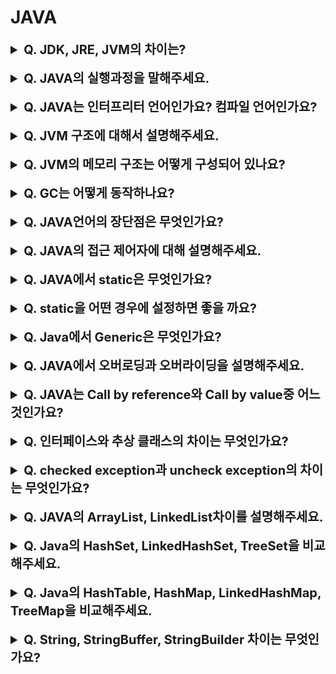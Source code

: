 # JAVA


<details>
    <summary style="font-size : 20px;"><strong>  Q. JDK, JRE, JVM의 차이는?   </strong></summary></br>
   
**JDK** : 자바 개발 도구의 약자로 JRE와 개발에 필요한 도구를 포함합니다. JRE + 개발 도구  
**JRE** : 자바 실행 환경의 약자로로 JRE는 JVM이 자바 프로그램을 실행시킬 때 필요한 라이브러리 파일과 기타 파일들을 가지고 있습니다. JVM + 시스템 라이브러리   
**JVM** : 자바 가상 머신의 약자로 자바 소스 코드를 컴파일하여 만든 바이트 코드를 실행할 수 있습니다.   
</details></br>

<details>
    <summary style="font-size : 20px;"><strong>  Q. JAVA의 실행과정을 말해주세요. </strong></summary></br>
   
자바 코드를 컴파일하면 바이트코드가 생성되고 JVM은 바이트 코드를 운영체제가 이해할 수 있는 기계어로 바꿔 실행시켜주는 역할을 합니다.
</details></br>

<details>
    <summary style="font-size : 20px;"><strong>  Q. JAVA는 인터프리터 언어인가요? 컴파일 언어인가요?   </strong></summary></br>
   
자바 코드를 컴파일하여 바이트 코드를 생성하고 JVM의 execution engine이 runtime data area에 적재된 바이트 코드를 기계어로 번역하여 실행하는 역할을 합니다. 따라서, 컴파일과 인터프리터가 동시에 작동하는 하이브리드 성향을 가지고 있습니다. 자바가 느리다고 하는 이유 중 하나가 이런 실행 방식과 연관이 있습니다. JIT 컴파일러를 사용하면 매번 기계어로 번역하지 않고 이전에 실행한 코드를 캐싱하여 재사용하기 때문에 예전의 자바 인터프리터 방식에 비해 더 빠른 실행이 가능합니다.
</details></br>

<details>
    <summary style="font-size : 20px;"><strong>  Q. JVM 구조에 대해서 설명해주세요. </strong></summary></br>
   
JVM은 class loader, execution engine, garbage collector, runtime data area로 구성됩니다.  
- Class loader는 런타임시 class파일을 읽어 runtime data area의 메서드 영역에 적재하는 역할을 합니다.  
- Execution engine은 Runtime Data Area의 메서드 영역에 적재된 바이트 코드를 기계어로 변경해서 실행하는 역할을 합니다.  
- Garbage collector는 heap 메모리에 생성된 객체 중 참조되지 않는 객체들을 탐색 후 제거하는 역할을 한다. GC는 데몬 스레드로 수행되며, 수행 중에는 모든 스레드가 중단됩니다.    
- Runtime Data Area는 JVM의 메모리 영역으로서 자바 애플리케이션이 실행될 때 사용되는 데이터들을 적재하는 영역입니다. 이 영역은 메소드 영역, 힙 영역, 스택 영역, pc레지스터, 네이티브 메서드 스택으로 구분됩니다.
</details></br>

<details>
    <summary style="font-size : 20px;"><strong>  Q. JVM의 메모리 구조는 어떻게 구성되어 있나요? </strong></summary></br>
   
JVM의 메모리 구조는 메서드(클래스/static) 영역, 힙 영역, 스택 영역, pc 레지스터, 네이티브 메서드 스택으로 구성됩니다. 
- 메서드 영역에서는 프로그램이 실행중에 클래스가 사용되면 JVM은 해당 클래스의 class파일을 읽어 클래스에 대한 정보를 저장하는 영역입니다. static 맴버, static 메서드도 이 영역에 저장됩니다.
- 힙 영역은 new 키워드로 생성된 객체와 배열이 저장되는 영역이다. 메소드 영역에 로드된 클래스만 생성 가능합니다. GC에의해 참조되지 않는 메모리가 제거됩니다. 
- 스택 영역은 지역 변수, 매개 변수, 리턴 값등이 생성되는 영역입니다. 
- PC 레지스터는 현재 스레드가 실행되는 부분의 주소와 명령을 저장하는 영역입니다. 
- 네이티브 메서드 스택은 자바 외 언어로 작성된 네이티브를 위한 메모리 영역입니다.

스레드가 생성되면 메서드 영역과 힙 영역을 공유하고 스택 영역, pc 레지스터, 네이티브 메서드 스택은 새롭게 생성됩니다.
</details></br>

<details>
    <summary style="font-size : 20px;"><strong>  Q. GC는 어떻게 동작하나요? </strong></summary></br>
   
JVM의 힙 영역은 eden, survivor1, survivor2, old로 구성됩니다. GC는 마이너 GC와 메이저 GC로 나뉘어집니다.  
  
Minor GC는 Young Gerneration영역에서 일어나는 GC입니다. Young Gerneration영역은 eden, survivor영역을 말합니다.
1. 최초에 객체는 eden영역에 생성됩니다. eden영역이 가득차면 첫 번째 GC가 발생합니다. 참조되고 있지 않은 객체는 제거하고, 참조되고있는 객체는 survivor1영역에 eden영역의 메모리를 복사합니다.
2. eden영역이 다시 가득차면 eden영역에 객체와 survivor1영역에 생성된 객체중 참조되고있는 객체가 있는지 검사합니다. 참조되지 않는 객체는 제거하고 참조되는 객체는 survivor2영역에 복사합니다. 
3. survivor1과 survivor2로 객체의 이동을 반복하면서 살아있는 객체는 Age bit에 살아남은 횟수를 기록하고 age bit가 threshold값 이상이 되거나 survivor영역의 메모리가 부족해지면 old영역으로 이동합니다. survivor1과 survivor2를 이동하는 이유는 메모리 단편화를 피하기 위해서입니다. 이처럼 JVM에서 한 곳에 객체를 모으는 방식을 Compaction 이라고 합니다. 

Major GC는 Full GC로 Old 영역에서 일어나는 GC이다.
1.	Old영역에 데이터가 가득차면 GC를 실행합니다. old영역에 모든 객체를 검사하여 참조되고 있는지 확인합니다.
2.	참조되지 않는 객체들을 모아 한번에 제거한다. Minor GC에 비해 시간이 오래걸리고 작업중 GC스레드를 제외한 모든 스레드가 중단된다.
  </details></br>

<details>
    <summary style="font-size : 20px;"><strong>  Q. JAVA언어의 장단점은 무엇인가요? </strong></summary></br>
 
**장점**  
JVM에서 동작하므로 특정 운영체제에 종속되지않습니다.    
객체 지향언어로서 캡슐화, 상속, 다형성등을 지원합니다.   
Garbage Collector에 의해 사용하지 않는 메모리를 자동으로 수거합니다.   
멀티 스레딩이 가능합니다.   

**단점**  
바이트 코드로 컴파일 후 인터프리터 방식으로 동작하여 실행 속도가 느립니다.
checked exception은 예외 처리가 없다면 실행할 수 없습니다.
</details></br>
    
<details>
    <summary style="font-size : 20px;"><strong>  Q. JAVA의 접근 제어자에 대해 설명해주세요. </strong></summary></br>
 
private : 해당 클래스에서만 접근 가능합니다.     
package private(default) : 같은 package에서만 접근 가능합니다.  
protected : 같은 package와 상속 받은 하위 클래스에서 접근 가능합니다.   
public : 모든 클래스에서 접근이 가능합니다.    
</details></br>
            
<details>
    <summary style="font-size : 20px;"><strong>  Q. JAVA에서 static은 무엇인가요? </strong></summary></br>
 
static으로 선언된 필드와 메서드는 객체의 생성 없이도 접근이 가능합니다. static으로 선언된 맴버와 메서드는 클래스 로딩시 메서드 영역에 생성되고 프로그램이 종료될 때 소멸합니다. static으로 선언된 필드는 동일 클래스를 새롭게 생성하더라도 같은 값을 공유해서 사용하는 특징이있습니다. static으로 선언된 메서드에서는 클래스의 필드를 사용하지 못하고 static으로 선언된 필드만 사용이 가능합니다.
</details></br>

            
<details>
    <summary style="font-size : 20px;"><strong>  Q. static을 어떤 경우에 설정하면 좋을 까요? </strong></summary></br>
    
static은 클래스 로딩시 메소드 영역에 적재되고 프로그램 종료시 소멸하는 특징이 있습니다. static은 객체 생성 없이 사용할 수 있어 빠르지만 한번 만들어지면 GC에의해 제거되지 않기 때문에 너무 static을 남발하면 시스템 성능 저하를 가져올 수 있습니다. 또한, static 맴버는 값을 공유하는 특징이 있어 thread safe여부를 신경써야합니다. static으로 활용하면 좋은 상황은 객체의 생성 없이 접근 가능하게 유틸 클래스를 private 생성자로 구성하고 static 메서드를 사용하게 하는 방식이 있습니다. java에서 Math클래스가 이런 방식을 사용합니다. 또한, 싱글턴 패턴을 구현하는데 정적 팩터리 메서드를 만들어 동일한 인스턴스를 반환하도록 사용할 수 있고 인스턴스간 공유 데이터를 사용할 때 static 필드를 활용할 수 있습니다.

</details></br>

<details>
    <summary style="font-size : 20px;"><strong>  Q. Java에서 Generic은 무엇인가요?  </strong></summary></br>
    
Generic은 객체의 생성 시점에 타입을 결정하여 유연한 개발을 하는데 도움을 줍니다. 대표적으로 Collection 프레임워크가 Generic을 사용합니다. Generic없이도 Object타입으로 객체를 받아 처리할 수는 있지만, 런타임 과정에서 예기치 않은 ClassCastException이 발생할 수 있습니다. Generic은 이런 단점을 해소하기 위해 컴파일시 타입 체킹을 합니다. Object로 타입이라면 강제 casting이 필요하지만, Generic을 사용하면 컴파일러에서 캐스팅 코드를 생성해줍니다.

</details></br>

<details>
    <summary style="font-size : 20px;"><strong> Q. JAVA에서 오버로딩과 오버라이딩을 설명해주세요. </strong></summary></br>
      
오버로딩은 메서드의 이름은 같지만 매개 변수 형식이 다른 경우를 말합니다.
오버라이딩은 상위 클래스의 메서드를 하위 클래스에서 재정의하는 것을 말합니다.

</details></br>

<details>
    <summary style="font-size : 20px;"><strong> Q. JAVA는 Call by reference와 Call by value중 어느 것인가요? </strong></summary></br>
      
Java는 항상 call by value로 동작합니다. call by value임에도 불구하고 호출되는 함수에서 객체 값을 변경할 수 있는 이유는 변수의 레퍼런스를 넘기는 것이 아니라 변수의 값(인스턴스의 메모리 주소)을 복사해서 넘기기 때문입니다. 그런 이유로 호출되는 함수에서는 그 주소 값을 통해 접근하여 값을 수정하는 것이 가능합니다.
</details></br>

<details>
    <summary style="font-size : 20px;"><strong> Q. 인터페이스와 추상 클래스의 차이는 무엇인가요?  </strong></summary></br>
      
추상 클래스는 필요한 대부분의 기능을 구현하고 자식 클래스에서 재정의해야하는 부분을 추상 메서드로 선언하여 기능을 확장하는데 목적이 있습니다. 추상 클래스는 abstract 키워드로 선언되며 추상 메서드를 가질 수 있는 클래스입니다. 추상 클래스 자체는 객체로서 생성될 수 없고 하위 클래스에서 추상 메서드를 구현하므로써 생성할 수 있습니다. 논리적인 측면에서 흔히 말하는 상속 관계의 A is B처럼 추상 클래스는 하위 클래스와 계층 관계가 명확해야합니다. 논리적으로 타당하더라도 클래스의 다중 상속은 불가능하므로 이미 계층 관계가 있는 클래스에 추상 클래스를 상속받게할 수 없습니다.  

인터페이스는 구현 객체에서 같은 동작을 보장하기 위한 목적입니다. 인터페이스는 interface 키워드로 선언되며 인터페이스는 객체로서 생성될 수 없습니다. 인터페이스는 추상 메세드로 구성되지만 자바 8부터는 default메서드가 추가되서 기본 동작을 구현할 수 있습니다. 인터페이스는 하위 클래스에서 여러 개의 인터페이스를 구현하도록 할 수 있으며 인터페이스끼리는 다중상속이 가능합니다. 인터페이스는 추상 클래스와 다르게 논리적인 측면에서 좀 더 자유롭습니다. 어떤 클래스의 주된 타입을 정의하는 것 이외에도 Comparable같은 부가적인 기능을 mixin할 수 있습니다. 다중 상속이 가능하므로 이미 다른 클래스를 상속받거나 다른 인터페이스를 구현하고 있는 클래스에 대해서도 새로운 인터페이스를 구현하도록 할 수 있습니다. 

</details></br>

<details>
    <summary style="font-size : 20px;"><strong> Q.  checked exception과 uncheck exception의 차이는 무엇인가요?  </strong></summary></br>
      
checked exception은 컴파일 단계에서 확인되는 예외로서 IOException, SQLException등이 포함되고 코드상으로 예외처리를 작성해야합니다. 또한, 예외 발생시 트랜잭션이 rollback되지않습니다.   unchecked exception은 런타임시 확인되는 예외로서 RuntimeException을 상속 받습니다. NullPointerException, IllegalArgumentException등이 포함됩니다. 코드상에서 명시적으로 예외를 처리하지 않아도 실행가능하고 예외 발생시 트랜잭션시 rollback됩니다.

</details></br>

<details>
    <summary style="font-size : 20px;"><strong> Q. JAVA의 ArrayList, LinkedList차이를 설명해주세요. </strong></summary></br>
      
ArrayList는 배열 기반 리스트입니다. 자료 구조의 특성상 배열은 random access로 데이터를 접근하여 조회의 시간 복잡도는 O(1)이지만, 데이터를 삭제하고 추가하는데 원소의 위치를 시프트해서 조절하거나, 배열의 크기 이상으로 원소가 추가되는경우 배열의 크기를 조정하고 원소를 복사합니다. 그런 이유로 삭제와 추가에 대한 시간 복잡도는 O(N)입니다.  

LinkedList는 연결리스트 기반의 리스트입니다. 자료 구조의 특성상 연결되어있는 노드의 조회는 빠르지만 특정 순서의 노드를 조회하기위해서는 순차 탐색을 진행해야합니다. 따라서 조회의 시간 복잡도는 O(N)입니다. 삽입과 삭제의 경우 해당 노드의 포인터 값만 변경해주면 되기 때문에 시간 복잡도는 O(1)입니다.  

Vector는 ArrayList와 유사합니다. 차이점은 Vector는 구현 코드를 확인하면 synchronized가 메서드에 적용되어 thread safe하다는 특징이있습니다.   

조회가 빈번하다면 ArrayList가 효율적이고, 데이터의 삽입, 삭제 작업이 빈번하면 LinkedList가 성능상 좋습니다.

</details></br>

<details>
    <summary style="font-size : 20px;"><strong>  Q. Java의 HashSet, LinkedHashSet, TreeSet을 비교해주세요. </strong></summary></br>
      
HashSet은 객체를 저장하기 전에 hashcode()메서드를 호출하여 얻어낸 hash값으로 기존에 저장된 객체의 hashcode와 비교합니다. 만약 동일한 hashcode를 가진 객체가 있다면 equals()로 비교합니다. 두 객체가 다르다면 LinkedList형태로 데이터를 추가합니다. HashSet은 삽입 순서를 유지하지 않고 최대 한 개의 Null을 허용합니다. 삽입/삭제/contains의 복잡도는 O(1)입니다.  

LinkedHashSet은 HashSet과 다르게 데이터의 저장 순서를 유지합니다. 순서 유지를 위해 포인터 값을 저장하므로 HashSet에 비해 약간 느린 성능을 보입니다. 삽입/삭제/contains의 복잡도는 O(1)입니다.    

TreeSet은 특정 조건에 맞춰 데이터를 정렬하여 저장합니다. 내부적으로 Red-Black Tree를 사용합니다. 삽입과 삭제 과정에서 재정렬이 이뤄지기때문에 시간 복잡도는 O(logN)이며 조회시에도 트리를 탐색해야하므로 O(logN)의 시간이 걸립니다. Null값은 허용되지 않습니다.  

저장 순서가 유지되야하면 LinkedHashSet, 정렬되어야 한다면 TreeSet, 이외에는 HashSet을 사용하는 것이 성능상 좋습니다.

</details></br>

<details>
    <summary style="font-size : 20px;"><strong> Q. Java의 HashTable, HashMap, LinkedHashMap, TreeMap을 비교해주세요.  </strong></summary></br>
    
HashTable은 Key, Value형태로 데이터를 저장할 수 있는 구조로서 Thread safe이 보장됩니다. 삽입 순서가 유지되지 않고 동기화로 인해 HashMap보다는 느립니다. Key 값으로 Null을 허용하지 않습니다. 조회/삭제/삽입의 시간 복잡도는 O(1)입니다.  

HashMap은 thread safe하지 않고 삽입 순서도 보장되지 않습니다. Key값으로 최대 한 개의 Null값을 허용합니다. 조회/삭제/삽입의 시간 복잡도는 O(1)입니다

LinkedHashMap은 삽입 순서를 유지합니다. 순서 유지를 위해 포인터 값을 저장하므로 HashMap에 비해 약간 느린 성능을 보입니다. 조회/삭제/삽입의 시간 복잡도는 O(1)입니다

TreeMap은 특정 조건에 맞춰 데이터를 정렬하여 저장합니다. 내부적으로는 이진 트리를 사용하며 삽입, 삭제시 트리를 정렬해야하므로 시간 복잡도는 O(logN)이며 조회시에도 트리를 탐색해야하므로 O(logN)의 시간이 걸립니다. Null값은 허용되지 않습니다.     

Thread Safe가 필요한 경우 HashTable, 삽입 순서가 유지되야한다면 LinkedHashMap, 정렬 순서가 유지되어야한다면 TreeMap, 이외에는 HashMap을 사용하는 것이 성능상 좋습니다. Thread Safe이 필요한 상황에서라면 ConcurrentHashMap도 존재합니다. HashTable이 메서드 단위로 동기화를 건다면 ConcurrentHashMap은 블록 단위로 동기화를 걸어 성능상 더 뛰어납니다.    
</details></br>
    
<details>
    <summary style="font-size : 20px;"><strong> Q. String, StringBuffer, StringBuilder 차이는 무엇인가요?  </strong></summary></br>
 
String은 불변 객체로서 한번 생성되면 변경이 불가능합니다. 따라서 String을 변경하고 싶다면 새롭게 객체가 만들어야합니다. String 객체는 +연산으로도 새롭게 만들어지는데, 이런 연산은 매번 String 객체를 만드는 문제가 있습니다.  

StringBuilder는 append()를 사용하여 문자를 쌓았다가 toString()메서드가 호출되는 시점에서 String 객체를 생성합니다.    

StringBuffer는 StringBuilder와 방식이 동일하지만 thread safe한 특징이 있습니다.    
</br></br>
</details></br>

